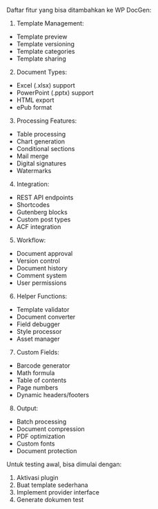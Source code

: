 Daftar fitur yang bisa ditambahkan ke WP DocGen:

1. Template Management:
- Template preview
- Template versioning
- Template categories
- Template sharing

2. Document Types:
- Excel (.xlsx) support 
- PowerPoint (.pptx) support
- HTML export
- ePub format

3. Processing Features:
- Table processing
- Chart generation
- Conditional sections
- Mail merge
- Digital signatures
- Watermarks

4. Integration:
- REST API endpoints
- Shortcodes 
- Gutenberg blocks
- Custom post types
- ACF integration

5. Workflow:
- Document approval
- Version control
- Document history
- Comment system
- User permissions

6. Helper Functions:
- Template validator
- Document converter
- Field debugger
- Style processor
- Asset manager

7. Custom Fields:
- Barcode generator 
- Math formula
- Table of contents
- Page numbers
- Dynamic headers/footers

8. Output:
- Batch processing
- Document compression
- PDF optimization
- Custom fonts
- Document protection

Untuk testing awal, bisa dimulai dengan:
1. Aktivasi plugin
2. Buat template sederhana
3. Implement provider interface
4. Generate dokumen test